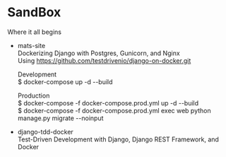 # SandBox
Where it all begins


- mats-site\
Dockerizing Django with Postgres, Gunicorn, and Nginx  
Using https://github.com/testdrivenio/django-on-docker.git

    Development  
    $ docker-compose up -d --build

    Production  
    $ docker-compose -f docker-compose.prod.yml up -d --build  
    $ docker-compose -f docker-compose.prod.yml exec web python manage.py migrate --noinput


- django-tdd-docker\
Test-Driven Development with Django, Django REST Framework, and Docker


